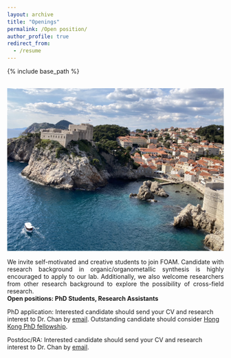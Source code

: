```yaml
---
layout: archive
title: "Openings"
permalink: /Open position/
author_profile: true
redirect_from:
  - /resume
---
```


{% include base_path %}

<br/> <img src='/images/IMG_0133.JPG'>

<div style="text-align: justify">
We invite self-motivated and creative students to join FOAM. Candidate with research background in organic/organometallic synthesis is highly encouraged to apply to our lab. Additionally, we also welcome researchers from other research background to explore the possibility of cross-field research.
</div>
<b>Open positions:  PhD Students, Research Assistants</b>

PhD application: Interested candidate should send your CV and research interest to Dr. Chan by [email](chinychan2@cityu.edu.hk). Outstanding candidate should consider [Hong Kong PhD fellowship](https://www.cityu.edu.hk/pg/hong-kong-phd-fellowship-scheme).

Postdoc/RA: Interested candidate should send your CV and research interest to Dr. Chan by [email](chinychan2@cityu.edu.hk). 


